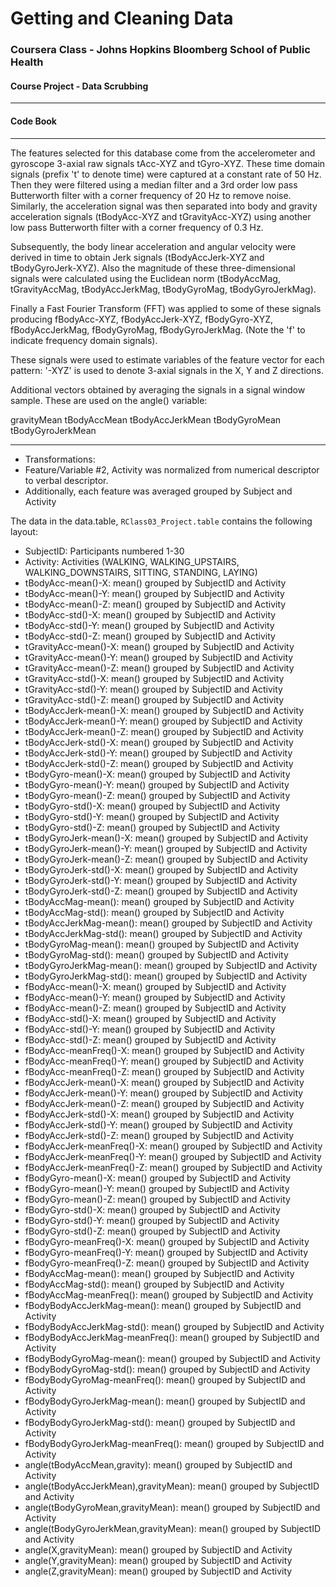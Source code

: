 # Getting and Cleaning Data



### Coursera Class - Johns Hopkins Bloomberg School of Public Health

#### Course Project - Data Scrubbing
---
#### Code Book
---

The features selected for this database come from the accelerometer and gyroscope 3-axial raw signals tAcc-XYZ and tGyro-XYZ. These time domain signals (prefix 't' to denote time) were captured at a constant rate of 50 Hz. Then they were filtered using a median filter and a 3rd order low pass Butterworth filter with a corner frequency of 20 Hz to remove noise. Similarly, the acceleration signal was then separated into body and gravity acceleration signals (tBodyAcc-XYZ and tGravityAcc-XYZ) using another low pass Butterworth filter with a corner frequency of 0.3 Hz.

Subsequently, the body linear acceleration and angular velocity were derived in time to obtain Jerk signals (tBodyAccJerk-XYZ and tBodyGyroJerk-XYZ). Also the magnitude of these three-dimensional signals were calculated using the Euclidean norm (tBodyAccMag, tGravityAccMag, tBodyAccJerkMag, tBodyGyroMag, tBodyGyroJerkMag).

Finally a Fast Fourier Transform (FFT) was applied to some of these signals producing fBodyAcc-XYZ, fBodyAccJerk-XYZ, fBodyGyro-XYZ, fBodyAccJerkMag, fBodyGyroMag, fBodyGyroJerkMag. (Note the 'f' to indicate frequency domain signals).

These signals were used to estimate variables of the feature vector for each pattern:
'-XYZ' is used to denote 3-axial signals in the X, Y and Z directions.

Additional vectors obtained by averaging the signals in a signal window sample. These are used on the angle() variable:

gravityMean
tBodyAccMean
tBodyAccJerkMean
tBodyGyroMean
tBodyGyroJerkMean

---

- Transformations:
 - Feature/Variable #2, Activity was normalized from numerical descriptor to verbal descriptor.
 - Additionally, each feature was averaged grouped by Subject and Activity

The data in the data.table, `RClass03_Project.table` contains the following layout:

 - SubjectID: Participants numbered 1-30
 - Activity: Activities (WALKING, WALKING_UPSTAIRS, WALKING_DOWNSTAIRS, SITTING, STANDING, LAYING)
 - tBodyAcc-mean()-X: mean() grouped by SubjectID and Activity
 - tBodyAcc-mean()-Y: mean() grouped by SubjectID and Activity
 - tBodyAcc-mean()-Z: mean() grouped by SubjectID and Activity
 - tBodyAcc-std()-X: mean() grouped by SubjectID and Activity
 - tBodyAcc-std()-Y: mean() grouped by SubjectID and Activity
 - tBodyAcc-std()-Z: mean() grouped by SubjectID and Activity
 - tGravityAcc-mean()-X: mean() grouped by SubjectID and Activity
 - tGravityAcc-mean()-Y: mean() grouped by SubjectID and Activity
 - tGravityAcc-mean()-Z: mean() grouped by SubjectID and Activity
 - tGravityAcc-std()-X: mean() grouped by SubjectID and Activity
 - tGravityAcc-std()-Y: mean() grouped by SubjectID and Activity
 - tGravityAcc-std()-Z: mean() grouped by SubjectID and Activity
 - tBodyAccJerk-mean()-X: mean() grouped by SubjectID and Activity
 - tBodyAccJerk-mean()-Y: mean() grouped by SubjectID and Activity
 - tBodyAccJerk-mean()-Z: mean() grouped by SubjectID and Activity
 - tBodyAccJerk-std()-X: mean() grouped by SubjectID and Activity
 - tBodyAccJerk-std()-Y: mean() grouped by SubjectID and Activity
 - tBodyAccJerk-std()-Z: mean() grouped by SubjectID and Activity
 - tBodyGyro-mean()-X: mean() grouped by SubjectID and Activity
 - tBodyGyro-mean()-Y: mean() grouped by SubjectID and Activity
 - tBodyGyro-mean()-Z: mean() grouped by SubjectID and Activity
 - tBodyGyro-std()-X: mean() grouped by SubjectID and Activity
 - tBodyGyro-std()-Y: mean() grouped by SubjectID and Activity
 - tBodyGyro-std()-Z: mean() grouped by SubjectID and Activity
 - tBodyGyroJerk-mean()-X: mean() grouped by SubjectID and Activity
 - tBodyGyroJerk-mean()-Y: mean() grouped by SubjectID and Activity
 - tBodyGyroJerk-mean()-Z: mean() grouped by SubjectID and Activity
 - tBodyGyroJerk-std()-X: mean() grouped by SubjectID and Activity
 - tBodyGyroJerk-std()-Y: mean() grouped by SubjectID and Activity
 - tBodyGyroJerk-std()-Z: mean() grouped by SubjectID and Activity
 - tBodyAccMag-mean(): mean() grouped by SubjectID and Activity
 - tBodyAccMag-std(): mean() grouped by SubjectID and Activity
 - tBodyAccJerkMag-mean(): mean() grouped by SubjectID and Activity
 - tBodyAccJerkMag-std(): mean() grouped by SubjectID and Activity
 - tBodyGyroMag-mean(): mean() grouped by SubjectID and Activity
 - tBodyGyroMag-std(): mean() grouped by SubjectID and Activity
 - tBodyGyroJerkMag-mean(): mean() grouped by SubjectID and Activity
 - tBodyGyroJerkMag-std(): mean() grouped by SubjectID and Activity
 - fBodyAcc-mean()-X: mean() grouped by SubjectID and Activity
 - fBodyAcc-mean()-Y: mean() grouped by SubjectID and Activity
 - fBodyAcc-mean()-Z: mean() grouped by SubjectID and Activity
 - fBodyAcc-std()-X: mean() grouped by SubjectID and Activity
 - fBodyAcc-std()-Y: mean() grouped by SubjectID and Activity
 - fBodyAcc-std()-Z: mean() grouped by SubjectID and Activity
 - fBodyAcc-meanFreq()-X: mean() grouped by SubjectID and Activity
 - fBodyAcc-meanFreq()-Y: mean() grouped by SubjectID and Activity
 - fBodyAcc-meanFreq()-Z: mean() grouped by SubjectID and Activity
 - fBodyAccJerk-mean()-X: mean() grouped by SubjectID and Activity
 - fBodyAccJerk-mean()-Y: mean() grouped by SubjectID and Activity
 - fBodyAccJerk-mean()-Z: mean() grouped by SubjectID and Activity
 - fBodyAccJerk-std()-X: mean() grouped by SubjectID and Activity
 - fBodyAccJerk-std()-Y: mean() grouped by SubjectID and Activity
 - fBodyAccJerk-std()-Z: mean() grouped by SubjectID and Activity
 - fBodyAccJerk-meanFreq()-X: mean() grouped by SubjectID and Activity
 - fBodyAccJerk-meanFreq()-Y: mean() grouped by SubjectID and Activity
 - fBodyAccJerk-meanFreq()-Z: mean() grouped by SubjectID and Activity
 - fBodyGyro-mean()-X: mean() grouped by SubjectID and Activity
 - fBodyGyro-mean()-Y: mean() grouped by SubjectID and Activity
 - fBodyGyro-mean()-Z: mean() grouped by SubjectID and Activity
 - fBodyGyro-std()-X: mean() grouped by SubjectID and Activity
 - fBodyGyro-std()-Y: mean() grouped by SubjectID and Activity
 - fBodyGyro-std()-Z: mean() grouped by SubjectID and Activity
 - fBodyGyro-meanFreq()-X: mean() grouped by SubjectID and Activity
 - fBodyGyro-meanFreq()-Y: mean() grouped by SubjectID and Activity
 - fBodyGyro-meanFreq()-Z: mean() grouped by SubjectID and Activity
 - fBodyAccMag-mean(): mean() grouped by SubjectID and Activity
 - fBodyAccMag-std(): mean() grouped by SubjectID and Activity
 - fBodyAccMag-meanFreq(): mean() grouped by SubjectID and Activity
 - fBodyBodyAccJerkMag-mean(): mean() grouped by SubjectID and Activity
 - fBodyBodyAccJerkMag-std(): mean() grouped by SubjectID and Activity
 - fBodyBodyAccJerkMag-meanFreq(): mean() grouped by SubjectID and Activity
 - fBodyBodyGyroMag-mean(): mean() grouped by SubjectID and Activity
 - fBodyBodyGyroMag-std(): mean() grouped by SubjectID and Activity
 - fBodyBodyGyroMag-meanFreq(): mean() grouped by SubjectID and Activity
 - fBodyBodyGyroJerkMag-mean(): mean() grouped by SubjectID and Activity
 - fBodyBodyGyroJerkMag-std(): mean() grouped by SubjectID and Activity
 - fBodyBodyGyroJerkMag-meanFreq(): mean() grouped by SubjectID and Activity
 - angle(tBodyAccMean,gravity): mean() grouped by SubjectID and Activity
 - angle(tBodyAccJerkMean),gravityMean): mean() grouped by SubjectID and Activity
 - angle(tBodyGyroMean,gravityMean): mean() grouped by SubjectID and Activity
 - angle(tBodyGyroJerkMean,gravityMean): mean() grouped by SubjectID and Activity
 - angle(X,gravityMean): mean() grouped by SubjectID and Activity
 - angle(Y,gravityMean): mean() grouped by SubjectID and Activity
 - angle(Z,gravityMean): mean() grouped by SubjectID and Activity
